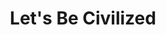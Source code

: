 ---
title: Let's Be Civilized
year: 1936
opening_date: 1936-03-24
closing_date: 
layout: productions
image:
image_caption:
image_credit:
playbill: 
category: 
details:
  Theatre: Theatre Jacksonville
  Venue: Little Theatre
cast:
  Winifred Enright: Edre Ferguson
  Lady Wilton (Eva): Frances Blackwell
  Louise: Grace Martin
  Sir Henry Wilton: Joseph Marron
  Bonita: Mildred McDougal
  John Skipworth: Stokes Perry
  Garder Enright: Tyler Carpenter
crew:
  Director: Stokes Perry
  Make-up: Ethel Martin
  Staging and Props: Frances Blackwell
---
